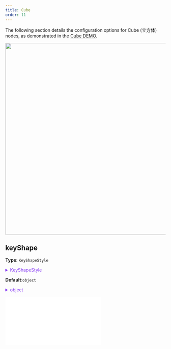```yaml
---
title: Cube
order: 11
---
```


The following section details the configuration options for Cube (立方体) nodes, as demonstrated in the [Cube DEMO](/en/examples/item/defaultNodes/#3d-node).

<img src="https://mdn.alipayobjects.com/huamei_qa8qxu/afts/img/A*MkyMTpesEEYAAAAAAAAAAAAADmJ7AQ/original" width=600 />

## keyShape

**Type**: `KeyShapeStyle`

<details>

<summary style="color: #873bf4; cursor: pointer">KeyShapeStyle</summary>

```typescript
type KeyShapeStyle = {
  /**
   * The width of the cube
   */
  width?: number;
  /**
   * The height of the cube
   */
  height?: number;
  /**
   * The depth of the cube
   */
  depth?: number;
  /**
   * The number of segments along the width of the cube. This value affects the details and procedural generation effects of the cube.
   */
  widthSegments?: number;
  /**
   * The number of segments along the height of the cube. Similarly, this affects the cube's details and procedural generation effects.
   */
  heightSegments?: number;
  /**
   * The number of segments along the depth of the cube. It influences the details and procedural generation effects of the cube.
   */
  depthSegments?: number;
};
```

</details>

**Default**:`object`

<details>

<summary style="color: #873bf4; cursor: pointer">object</summary>

```json
{
  "width": 10,
  "height": 10,
  "depth": 10,
  "widthSegments": 1,
  "heightSegments": 1,
  "depthSegments": 1
}
```

</details>

<embed src="../../../common/NodeShapeStyles.en.md"></embed>
